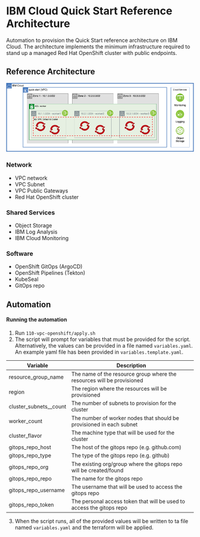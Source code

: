 # IBM Cloud Quick Start Reference Architecture

Automation to provision the Quick Start reference architecture on IBM Cloud. The architecture implements the minimum infrastructure required to stand up a managed Red Hat OpenShift cluster with public endpoints.

## Reference Architecture

![QuickStart](architecture.png)

### Network

- VPC network
- VPC Subnet
- VPC Public Gateways
- Red Hat OpenShift cluster

### Shared Services

- Object Storage
- IBM Log Analysis
- IBM Cloud Monitoring

### Software

- OpenShift GitOps (ArgoCD)
- OpenShift Pipelines (Tekton)
- KubeSeal
- GitOps repo

## Automation

#### Running the automation

1. Run `110-vpc-openshift/apply.sh`
2. The script will prompt for variables that must be provided for the script. Alternatively, the values can be provided in a file named `variables.yaml`. An example yaml file has been provided in `variables.template.yaml`.

| Variable               | Description                                                            |
|------------------------|------------------------------------------------------------------------|
| resource_group_name    | The name of the resource group where the resources will be provisioned |
| region                 | The region where the resources will be provisioned                     |
| cluster_subnets__count | The number of subnets to provision for the cluster                     |
| worker_count           | The number of worker nodes that should be provisioned in each subnet   |
| cluster_flavor         | The machine type that will be used for the cluster                     |
| gitops_repo_host       | The host of the gitops repo (e.g. github.com)                          |
| gitops_repo_type       | The type of the gitops repo (e.g. github)                              |
| gitops_repo_org        | The existing org/group where the gitops repo will be created/found     |
| gitops_repo_repo       | The name for the gitops repo                                           |
| gitops_repo_username   | The username that will be used to access the gitops repo               |
| gitops_repo_token      | The personal access token that will be used to access the gitops repo  |

3. When the script runs, all of the provided values will be written to ta file named `variables.yaml` and the terraform will be applied.

